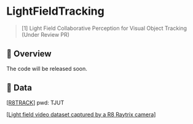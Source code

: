 # LightFieldTracking

> [1] Light Field Collaborative Perception for Visual Object Tracking (Under Review PR)


## 🎃 Overview
The code will be released soon.
## 🎃 Data
[[R8TRACK](https://pan.baidu.com/s/1sv5nDuY2rOaDlMWHyDdnVg?pwd=TJUT)] pwd: TJUT

[[Light field video dataset captured by a R8 Raytrix camera]](http://clim.inria.fr/Datasets/RaytrixR8Dataset-5x5/index.html)


